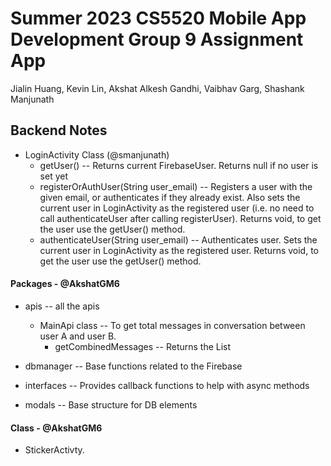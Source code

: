 # Summer 2023 CS5520 Mobile App Development Group 9 Assignment App

Jialin Huang, Kevin Lin, Akshat Alkesh Gandhi, Vaibhav Garg, Shashank Manjunath

## Backend Notes

- LoginActivity Class (@smanjunath)
  - getUser() -- Returns current FirebaseUser. Returns null if no user is set
    yet
  - registerOrAuthUser(String user_email) -- Registers a user with the given
    email, or authenticates if they already exist. Also sets the current user
    in LoginActivity as the registered user (i.e. no need to call
    authenticateUser after calling registerUser). Returns void, to get the user
    use the getUser() method.
  - authenticateUser(String user_email) -- Authenticates user. Sets the current
    user in LoginActivity as the registered user. Returns void, to get the user
    use the getUser() method.

#### Packages - @AkshatGM6

- apis -- all the apis

    - MainApi class -- To get total messages in conversation between user A and user B.
        - getCombinedMessages -- Returns the List
        
        
- dbmanager -- Base functions related to the Firebase

- interfaces -- Provides callback functions to help with async methods 

- modals -- Base structure for DB elements

#### Class - @AkshatGM6
- StickerActivty.


